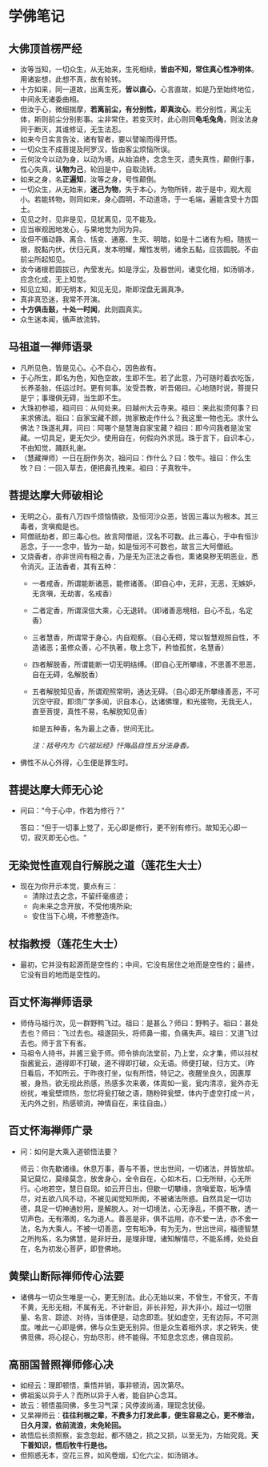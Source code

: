 # 学佛笔记

## 大佛顶首楞严经

* 汝等当知，一切众生，从无始来，生死相续，**皆由不知，常住真心性净明体**。用诸妄想，此想不真，故有轮转。
* 十方如来，同一道故，出离生死，**皆以直心**，心言直故，如是乃至始终地位，中间永无诸委曲相。
* 但汝于心，微细揣摩，**若离前尘，有分别性，即真汝心**。若分别性，离尘无体，斯则前尘分别影事。尘非常住，若变灭时，此心则同**龟毛兔角**，则汝法身同于断灭，其谁修证，无生法忍。
* 如来今日实言告汝，诸有智者，要以譬喻而得开悟。
* 一切众生不成菩提及阿罗汉，皆由客尘烦恼所误。
* 云何汝今以动为身，以动为境，从始洎终，念念生灭，遗失真性，颠倒行事，性心失真，**认物为己**，轮回是中，自取流转。
* 如来之身，名**正遍知**，汝等之身，号性颠倒。
* 一切众生，从无始来，**迷己为物**，失于本心，为物所转，故于是中，观大观小。若能转物，则同如来，身心圆明，不动道场，于一毛端，遍能含受十方国土。
* 见见之时，见非是见，见犹离见，见不能及。
* 应当审观因地发心，与果地觉为同为异。
* 汝但不循动静、离合、恬变、通塞、生灭、明暗，如是十二诸有为相，随拔一根，脱黏内伏，伏归元真，发本明耀，耀性发明，诸余五黏，应拔圆脱。不由前尘所起知见。
* 汝今诸根若圆拔已，內莹发光。如是浮尘，及器世间，诸变化相，如汤销冰，应念化成，无上知觉。
* 知见立知，即无明本，知见无见，斯即涅盘无漏真净。
* 真非真恐迷，我常不开演。
* **十方俱击鼓，十处一时闻**，此则圆真实。
* 众生迷本闻，循声故流转。

## 马祖道一禅师语录

* 凡所见色，皆是见心。心不自心，因色故有。
* 于心所生，即名为色，知色空故，生即不生。若了此意，乃可随时着衣吃饭，长养圣胎，任运过时。更有何事。汝受吾教，听吾偈曰。心地随时说，菩提只是宁；事理俱无碍，当生即不生。
* 大珠初参祖，祖问曰：从何处来。曰越州大云寺来。祖曰：来此拟须何事？曰来求佛法。祖曰：自家宝藏不顾，抛家散走作什么？我这里一物也无。求什么佛法？珠遂礼拜，问曰：阿哪个是慧海自家宝藏？祖曰：即今问我者是汝宝藏。一切具足，更无欠少。使用自在，何假向外求觅。珠于言下，自识本心，不由知觉，踊跃礼谢。
* （慧藏禅师）一日在厨作务次，祖问曰：作什么？曰：牧牛。祖曰：作么生牧？曰：一回入草去，便把鼻孔拽来。祖曰：子真牧牛。

## 菩提达摩大师破相论

* 无明之心，虽有八万四千烦恼情欲，及恒河沙众恶，皆因三毒以为根本。其三毒者，贪嗔痴是也。
* 阿僧祇劫者，即三毒心也。故言阿僧祇，汉名不可数。此三毒心，于中有恒沙恶念，于一一念中，皆为一劫，如是恒河不可数也，故言三大阿僧祇。
* 又烧香者，亦非世间有相之香，乃是无为正法之香也，熏诸臭秽无明恶业，悉令消灭。正法香者，其有五种：
  * 一者戒香，所谓能断诸恶，能修诸善。（即自心中，无非，无恶，无嫉妒，无贪嗔，无劫害，名戒香）
  * 二者定香，所谓深信大乘，心无退转。（即诸善恶境相，自心不乱，名定香）
  * 三者慧香，所谓常于身心，内自观察。（自心无碍，常以智慧观照自性，不造诸恶；虽修众善，心不执著，敬上念下，矜恤孤贫，名慧香）
  * 四者解脱香，所谓能断一切无明结缚。（即自心无所攀缘，不思善不思恶，自在无碍，名解脱香）
  * 五者解脱知见香，所谓观照常明，通达无碍。（自心即无所攀缘善恶，不可沉空守寂，即须广学多闻，识自本心，达诸佛理，和光接物，无我无人，直至菩提，真性不易，名解脱知见香）

    如是五种香，名为最上之香，世间无比。

    *注：括号内为《六祖坛经》忏悔品自性五分法身香。*
* 佛性不从心外得，心生便是罪生时。

## 菩提达摩大师无心论

* 问曰：“今于心中，作若为修行？”

    答曰：“但于一切事上觉了，无心即是修行，更不别有修行。故知无心即一切，寂灭即无心也。“

## 无染觉性直观自行解脱之道（莲花生大士）

* 现在为你开示本觉，要点有三：
  * 清除过去之念，不留纤毫痕迹；
  * 向未来之念开放，不受他境所染;
  * 安住当下心境，不修整造作。

## 杖指教授（莲花生大士）

* 最初，它并没有起源而是空性的；中间，它没有居住之地而是空性的；最终，它没有目的地而是空性的。

## 百丈怀海禅师语录

* 师侍马祖行次，见一群野鸭飞过。祖曰：是甚么？师曰：野鸭子。祖曰：甚处去也？师曰：飞过去也。祖遂回头，将师鼻一搊，负痛失声。祖曰：又道飞过去也。师于言下有省。
* 马祖令人持书，并酱三瓮于师。师令排向法堂前，乃上堂，众才集，师以拄杖指酱瓮云，道得即不打破，道不得即打破，众无语。师便打破，归方丈。（昨日看后，不知所云。于昨夜打坐，似有所悟，特记之。夜醒坐良久，因裹厚被，身热，欲无视此热感，热感多次来袭，体周如一瓮，瓮内清凉，瓮外亦无纷扰，唯瓮壁烦热，忽忆将瓮打破之语，随粉碎瓮壁，体内于虚空打成一片，无内外之别，热感顿消，神情自在，来往自由。）

## 百丈怀海禅师广录

* 问：如何是大乘入道顿悟法要？

    师云：你先歇诸缘。休息万事，善与不善，世出世间，一切诸法，并皆放却。莫记莫忆，莫缘莫念，放舍身心，全令自在，心如木石，口无所辩，心无所行。心地若空，慧日自现。如云开日出，但歇一切攀缘，贪嗔爱取，垢净情尽，对五欲八风不动，不被见闻觉知所阂，不被诸法所惑。自然具足一切功德，具足一切神通妙用，是解脱人。对一切境法，心无诤乱，不摄不散，透一切声色，无有滞阂，名为道人。善恶是非，俱不运用，亦不爱一法，亦不舍一法，名为大乘人。不被一切善恶，空有垢净，有为无为，世出世间，福德智慧之所拘系，名为佛慧，是非好丑，是理非理，诸知解情尽，不能系缚，处处自在，名为初发心菩萨，即登佛地。

## 黄檗山断际禅师传心法要

* 诸佛与一切众生唯是一心，更无别法。此心无始以来，不曾生，不曾灭，不青不黄，无形无相，不属有无，不计新旧，非长非短，非大非小，超过一切限量、名言、踪迹、对待，当体便是，动念即乖。犹如虚空，无有边际，不可测度。唯此一心即是佛，佛与众生更无别异。但是众生着相外求，求之转失，使佛觅佛，将心捉心，穷劫尽形，终不能得。不知息念忘虑，佛自现前。

## 高丽国普照禅师修心决

* 如经云：理即顿悟，乘悟并销，事非顿消，因次第尽。
* 佛祖奚以异于人？而所以异于人者，能自护心念耳。
* 故云：顿悟虽同佛，多生习气深；风停波尚涌，理现念犹侵。
* 又杲禅师云：**往往利根之辈，不费多力打发此事，便生容易之心，更不修治，日久月深，依前流浪，未免轮回。**
* 故悟后长须照察，妄念忽起，都不随之，损之又损，以至无为，方始究竟。**天下善知识，悟后牧牛行是也。**
* 但照惑无本，空花三界，如风卷烟，幻化六尘，如汤销冰。
